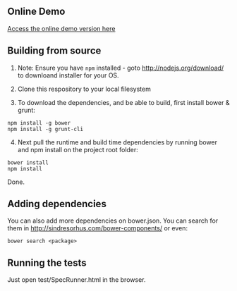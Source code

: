 ## Online Demo

<a target="_blank" href="https://demo.openmf.org/prototype-app/app/">Access the online demo version here</a>


## Building from source

1. Note: Ensure you have ```npm``` installed - goto http://nodejs.org/download/ to downloand installer for your OS.

2. Clone this respository to your local filesystem

3. To download the dependencies, and be able to build, first install bower & grunt:

```
npm install -g bower
npm install -g grunt-cli
```

4. Next pull the runtime and build time dependencies by running bower and npm install on the project root folder:

```
bower install
npm install
```

Done.

## Adding dependencies

You can also add more dependencies on bower.json. 
You can search for them in http://sindresorhus.com/bower-components/ or even:

```
bower search <package>
```

## Running the tests

Just open test/SpecRunner.html in the browser.



